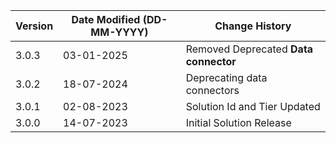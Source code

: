 | **Version** | **Date Modified (DD-MM-YYYY)** | **Change History**                          |
|-------------|--------------------------------|---------------------------------------------|
| 3.0.3       |     03-01-2025                 | Removed Deprecated **Data connector**       |
| 3.0.2       |     18-07-2024                 | Deprecating data connectors                |
| 3.0.1       |     02-08-2023                 | Solution Id and Tier Updated                |
| 3.0.0       |     14-07-2023                 | Initial Solution Release                     | 